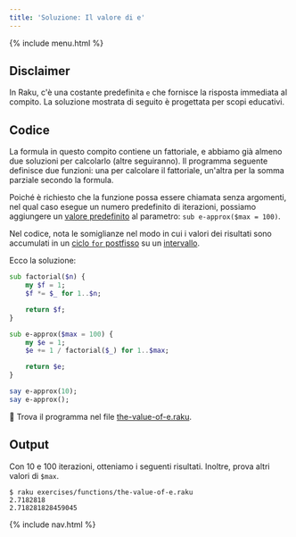 ```yaml
---
title: 'Soluzione: Il valore di e'
---
```


{% include menu.html %}

## Disclaimer

In Raku, c'è una costante predefinita `e` che fornisce la risposta immediata al compito. La soluzione mostrata di seguito è progettata per scopi educativi.

## Codice

La formula in questo compito contiene un fattoriale, e abbiamo già almeno due soluzioni per calcolarlo (altre seguiranno). Il programma seguente definisce due funzioni: una per calcolare il fattoriale, un'altra per la somma parziale secondo la formula.

Poiché è richiesto che la funzione possa essere chiamata senza argomenti, nel qual caso esegue un numero predefinito di iterazioni, possiamo aggiungere un [valore predefinito](/it/essentials/functions/default-values) al parametro: `sub e-approx($max = 100)`.

Nel codice, nota le somiglianze nel modo in cui i valori dei risultati sono accumulati in un [ciclo `for` postfisso](/it/essentials/loops/postfix-for) su un [intervallo](/it/essentials/ranges).

Ecco la soluzione:

```raku
sub factorial($n) {
    my $f = 1;
    $f *= $_ for 1..$n;

    return $f;
}

sub e-approx($max = 100) {
    my $e = 1;
    $e += 1 / factorial($_) for 1..$max;

    return $e;
}

say e-approx(10);
say e-approx();
```

🦋 Trova il programma nel file [the-value-of-e.raku](https://github.com/ash/raku-course/blob/master/exercises/functions/the-value-of-e.raku).

## Output

Con 10 e 100 iterazioni, otteniamo i seguenti risultati. Inoltre, prova altri valori di `$max`.

```console
$ raku exercises/functions/the-value-of-e.raku
2.7182818
2.718281828459045
```

{% include nav.html %}